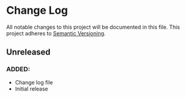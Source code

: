 # Change Log
All notable changes to this project will be documented in this file. This project adheres to [Semantic Versioning](http://semver.org/).

## Unreleased
### ADDED:
- Change log file
- Initial release
